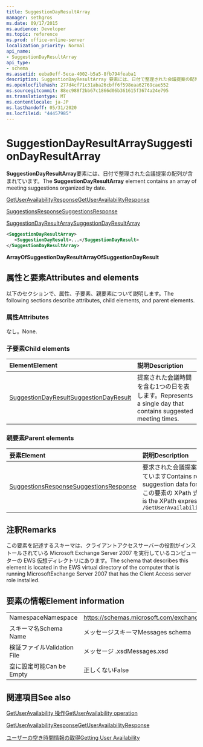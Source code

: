 ```yaml
---
title: SuggestionDayResultArray
manager: sethgros
ms.date: 09/17/2015
ms.audience: Developer
ms.topic: reference
ms.prod: office-online-server
localization_priority: Normal
api_name:
- SuggestionDayResultArray
api_type:
- schema
ms.assetid: eeba9eff-5eca-4002-b5a5-8fb794feaba1
description: SuggestionDayResultArray 要素には、日付で整理された会議提案の配列が含まれています。
ms.openlocfilehash: 277d4cf71c31aba26cbff6f598eaa62769cae552
ms.sourcegitcommit: 88ec988f2bb67c1866d06b361615f3674a24e795
ms.translationtype: MT
ms.contentlocale: ja-JP
ms.lasthandoff: 05/31/2020
ms.locfileid: "44457985"
---
```

# <a name="suggestiondayresultarray"></a><span data-ttu-id="cc6d4-103">SuggestionDayResultArray</span><span class="sxs-lookup"><span data-stu-id="cc6d4-103">SuggestionDayResultArray</span></span>

<span data-ttu-id="cc6d4-104">**SuggestionDayResultArray**要素には、日付で整理された会議提案の配列が含まれています。</span><span class="sxs-lookup"><span data-stu-id="cc6d4-104">The **SuggestionDayResultArray** element contains an array of meeting suggestions organized by date.</span></span> 
  
[<span data-ttu-id="cc6d4-105">GetUserAvailabilityResponse</span><span class="sxs-lookup"><span data-stu-id="cc6d4-105">GetUserAvailabilityResponse</span></span>](getuseravailabilityresponse.md)
  
[<span data-ttu-id="cc6d4-106">SuggestionsResponse</span><span class="sxs-lookup"><span data-stu-id="cc6d4-106">SuggestionsResponse</span></span>](suggestionsresponse.md)
  
[<span data-ttu-id="cc6d4-107">SuggestionDayResultArray</span><span class="sxs-lookup"><span data-stu-id="cc6d4-107">SuggestionDayResultArray</span></span>](suggestiondayresultarray.md)
  
```xml
<SuggestionDayResultArray>
   <SuggestionDayResult>...</SuggestionDayResult>
</SuggestionDayResultArray>
```

 <span data-ttu-id="cc6d4-108">**ArrayOfSuggestionDayResult**</span><span class="sxs-lookup"><span data-stu-id="cc6d4-108">**ArrayOfSuggestionDayResult**</span></span>
## <a name="attributes-and-elements"></a><span data-ttu-id="cc6d4-109">属性と要素</span><span class="sxs-lookup"><span data-stu-id="cc6d4-109">Attributes and elements</span></span>

<span data-ttu-id="cc6d4-110">以下のセクションで、属性、子要素、親要素について説明します。</span><span class="sxs-lookup"><span data-stu-id="cc6d4-110">The following sections describe attributes, child elements, and parent elements.</span></span>
  
### <a name="attributes"></a><span data-ttu-id="cc6d4-111">属性</span><span class="sxs-lookup"><span data-stu-id="cc6d4-111">Attributes</span></span>

<span data-ttu-id="cc6d4-112">なし。</span><span class="sxs-lookup"><span data-stu-id="cc6d4-112">None.</span></span>
  
### <a name="child-elements"></a><span data-ttu-id="cc6d4-113">子要素</span><span class="sxs-lookup"><span data-stu-id="cc6d4-113">Child elements</span></span>

|<span data-ttu-id="cc6d4-114">**Element**</span><span class="sxs-lookup"><span data-stu-id="cc6d4-114">**Element**</span></span>|<span data-ttu-id="cc6d4-115">**説明**</span><span class="sxs-lookup"><span data-stu-id="cc6d4-115">**Description**</span></span>|
|:-----|:-----|
|[<span data-ttu-id="cc6d4-116">SuggestionDayResult</span><span class="sxs-lookup"><span data-stu-id="cc6d4-116">SuggestionDayResult</span></span>](suggestiondayresult.md) <br/> |<span data-ttu-id="cc6d4-117">提案された会議時間を含む1つの日を表します。</span><span class="sxs-lookup"><span data-stu-id="cc6d4-117">Represents a single day that contains suggested meeting times.</span></span>  <br/> |
   
### <a name="parent-elements"></a><span data-ttu-id="cc6d4-118">親要素</span><span class="sxs-lookup"><span data-stu-id="cc6d4-118">Parent elements</span></span>

|<span data-ttu-id="cc6d4-119">**要素**</span><span class="sxs-lookup"><span data-stu-id="cc6d4-119">**Element**</span></span>|<span data-ttu-id="cc6d4-120">**説明**</span><span class="sxs-lookup"><span data-stu-id="cc6d4-120">**Description**</span></span>|
|:-----|:-----|
|[<span data-ttu-id="cc6d4-121">SuggestionsResponse</span><span class="sxs-lookup"><span data-stu-id="cc6d4-121">SuggestionsResponse</span></span>](suggestionsresponse.md) <br/> |<span data-ttu-id="cc6d4-122">要求された会議提案の応答情報と提案データが含まれています</span><span class="sxs-lookup"><span data-stu-id="cc6d4-122">Contains response information and suggestion data for requested meeting suggestions</span></span>  <br/> <span data-ttu-id="cc6d4-123">この要素の XPath 式を次に示します。</span><span class="sxs-lookup"><span data-stu-id="cc6d4-123">The following is the XPath expression to this element:</span></span>  <br/>  `/GetUserAvailabilityResponse/SuggestionsResponse` <br/> |
   
## <a name="remarks"></a><span data-ttu-id="cc6d4-124">注釈</span><span class="sxs-lookup"><span data-stu-id="cc6d4-124">Remarks</span></span>

<span data-ttu-id="cc6d4-125">この要素を記述するスキーマは、クライアントアクセスサーバーの役割がインストールされている Microsoft Exchange Server 2007 を実行しているコンピューターの EWS 仮想ディレクトリにあります。</span><span class="sxs-lookup"><span data-stu-id="cc6d4-125">The schema that describes this element is located in the EWS virtual directory of the computer that is running MicrosoftExchange Server 2007 that has the Client Access server role installed.</span></span>
  
## <a name="element-information"></a><span data-ttu-id="cc6d4-126">要素の情報</span><span class="sxs-lookup"><span data-stu-id="cc6d4-126">Element information</span></span>

|||
|:-----|:-----|
|<span data-ttu-id="cc6d4-127">Namespace</span><span class="sxs-lookup"><span data-stu-id="cc6d4-127">Namespace</span></span>  <br/> |https://schemas.microsoft.com/exchange/services/2006/messages  <br/> |
|<span data-ttu-id="cc6d4-128">スキーマ名</span><span class="sxs-lookup"><span data-stu-id="cc6d4-128">Schema Name</span></span>  <br/> |<span data-ttu-id="cc6d4-129">メッセージスキーマ</span><span class="sxs-lookup"><span data-stu-id="cc6d4-129">Messages schema</span></span>  <br/> |
|<span data-ttu-id="cc6d4-130">検証ファイル</span><span class="sxs-lookup"><span data-stu-id="cc6d4-130">Validation File</span></span>  <br/> |<span data-ttu-id="cc6d4-131">メッセージ .xsd</span><span class="sxs-lookup"><span data-stu-id="cc6d4-131">Messages.xsd</span></span>  <br/> |
|<span data-ttu-id="cc6d4-132">空に設定可能</span><span class="sxs-lookup"><span data-stu-id="cc6d4-132">Can be Empty</span></span>  <br/> |<span data-ttu-id="cc6d4-133">正しくない</span><span class="sxs-lookup"><span data-stu-id="cc6d4-133">False</span></span>  <br/> |
   
## <a name="see-also"></a><span data-ttu-id="cc6d4-134">関連項目</span><span class="sxs-lookup"><span data-stu-id="cc6d4-134">See also</span></span>



[<span data-ttu-id="cc6d4-135">GetUserAvailability 操作</span><span class="sxs-lookup"><span data-stu-id="cc6d4-135">GetUserAvailability operation</span></span>](getuseravailability-operation.md)
  
[<span data-ttu-id="cc6d4-136">GetUserAvailabilityResponse</span><span class="sxs-lookup"><span data-stu-id="cc6d4-136">GetUserAvailabilityResponse</span></span>](getuseravailabilityresponse.md)


[<span data-ttu-id="cc6d4-137">ユーザーの空き時間情報の取得</span><span class="sxs-lookup"><span data-stu-id="cc6d4-137">Getting User Availability</span></span>](https://msdn.microsoft.com/library/d4133fcb-9b0f-4e6b-aadf-a389da83516a%28Office.15%29.aspx)

